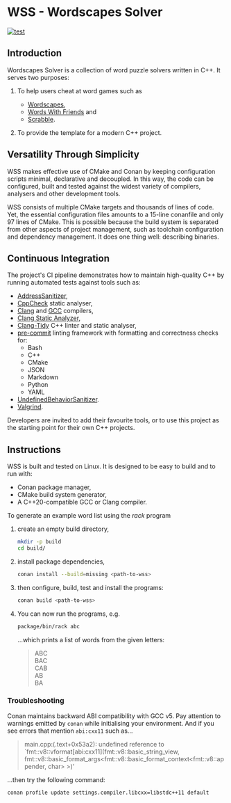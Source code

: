# WSS - Wordscapes Solver

[![test](https://github.com/johnmcfarlane/wss/actions/workflows/test.yml/badge.svg)](https://github.com/johnmcfarlane/wss/actions/workflows/test.yml)

## Introduction

Wordscapes Solver is a collection of word puzzle solvers written in C++.
It serves two purposes:

1. To help users cheat at word games such as
   * [Wordscapes](https://www.peoplefun.com/games),
   * [Words With Friends](https://www.zynga.com/games/words-with-friends-2/) and
   * [Scrabble](https://scrabble.hasbro.com).

1. To provide the template for a modern C++ project.

## Versatility Through Simplicity

WSS makes effective use of CMake and Conan by keeping configuration scripts
minimal, declarative and decoupled. In this way, the code can be configured,
built and tested against the widest variety of compilers, analysers and other
development tools.

WSS consists of multiple CMake targets and thousands of lines of code.
Yet, the essential configuration files amounts to a 15-line conanfile and
only 97 lines of CMake. This is possible because the build system is separated
from other aspects of project management, such as toolchain configuration and
dependency management. It does one thing well: describing binaries.

## Continuous Integration

The project's CI pipeline demonstrates how to maintain high-quality C++ by
running automated tests against tools such as:

* [AddressSanitizer](https://clang.llvm.org/docs/AddressSanitizer.html),
* [CppCheck](http://cppcheck.net/) static analyser,
* [Clang](https://clang.llvm.org/) and [GCC](https://gcc.gnu.org/) compilers,
* [Clang Static Analyzer](https://clang-analyzer.llvm.org/),
* [Clang-Tidy](https://clang.llvm.org/extra/clang-tidy/) C++ linter and static
  analyser,
* [pre-commit](https://pre-commit.com/) linting framework with
  formatting and correctness checks for:
  * Bash
  * C++
  * CMake
  * JSON
  * Markdown
  * Python
  * YAML
* [UndefinedBehaviorSanitizer](https://clang.llvm.org/docs/UndefinedBehaviorSanitizer.html).
* [Valgrind](https://valgrind.org).

Developers are invited to add their favourite tools, or to use this project as
the starting point for their own C++ projects.

## Instructions

WSS is built and tested on Linux.
It is designed to be easy to build and to run with:

* Conan package manager,
* CMake build system generator,
* A C++20-compatible GCC or Clang compiler.

To generate an example word list using the _rack_ program

1. create an empty build directory,

   ```sh
   mkdir -p build
   cd build/
   ```

1. install package dependencies,

   ```sh
   conan install --build=missing <path-to-wss>
   ```

1. then configure, build, test and install the programs:

   ```sh
   conan build <path-to-wss>
   ```

1. You can now run the programs, e.g.

   ```sh
   package/bin/rack abc
   ```

   ...which prints a list of words from the given letters:

   > ABC  
   > BAC  
   > CAB  
   > AB  
   > BA

### Troubleshooting

Conan maintains backward ABI compatibility with GCC v5.
Pay attention to warnings emitted by `conan` while initialising your environment.
And if you see errors that mention `abi:cxx11` such as...

> main.cpp:(.text+0x53a2): undefined reference to
  `fmt::v8::vformat[abi:cxx11](fmt::v8::basic_string_view<char>,
  fmt::v8::basic_format_args<fmt::v8::basic_format_context<fmt::v8::appender,
  char> >)'

...then try the following command:

```sh
conan profile update settings.compiler.libcxx=libstdc++11 default
```
